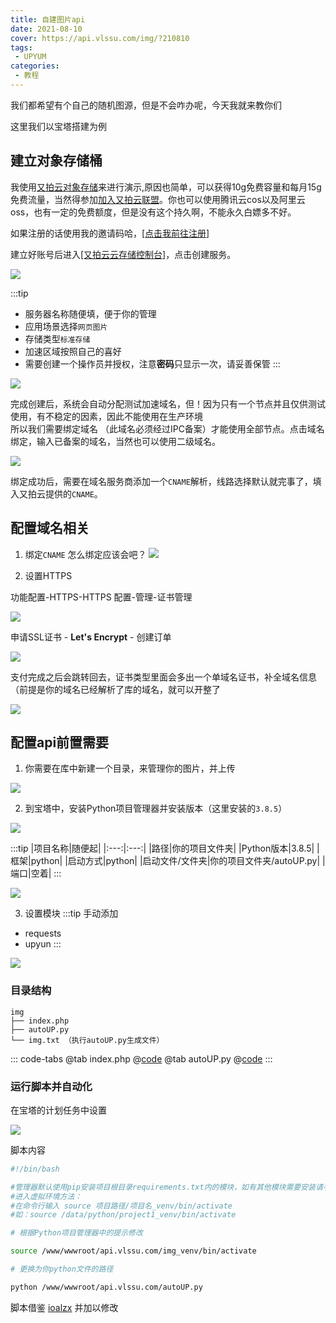 ```yaml
---
title: 自建图片api
date: 2021-08-10
cover: https://api.vlssu.com/img/?210810
tags:
 - UPYUM
categories:
 - 教程
---
```


我们都希望有个自己的随机图源，但是不会咋办呢，今天我就来教你们

这里我们以宝塔搭建为例

## 建立对象存储桶

我使用[又拍云对象存储](https://www.upyun.com/products/file-storage)来进行演示,原因也简单，可以获得10g免费容量和每月15g免费流量，当然得参加[加入又拍云联盟](https://www.upyun.com/league)。你也可以使用腾讯云cos以及阿里云oss，也有一定的免费额度，但是没有这个持久啊，不能永久白嫖多不好。

如果注册的话使用我的邀请码哈，[[点击我前往注册]](https://console.upyun.com/register/?invite=BJ71n3kxY)

建立好账号后进入[[又拍云云存储控制台]](https://console.upyun.com/services/file/)，点击创建服务。

![](./images/imgapi_1.png)

:::tip
- 服务器名称随便填，便于你的管理
- 应用场景选择`网页图片`
- 存储类型`标准存储`
- 加速区域按照自己的喜好
- 需要创建一个操作员并授权，注意**密码**只显示一次，请妥善保管
:::

![](./images/imgapi_2.png)

完成创建后，系统会自动分配测试加速域名，但！因为只有一个节点并且仅供测试使用，有不稳定的因素，因此不能使用在生产环境
<br>所以我们需要绑定域名 （此域名必须经过IPC备案）才能使用全部节点。点击域名绑定，输入已备案的域名，当然也可以使用二级域名。

![](./images/imgapi_3.png)

绑定成功后，需要在域名服务商添加一个`CNAME`解析，线路选择默认就完事了，填入又拍云提供的`CNAME`。

## 配置域名相关

1. 绑定`CNAME`
怎么绑定应该会吧？
![](./images/imgapi_4.png)

2. 设置HTTPS

功能配置-HTTPS-HTTPS 配置-管理-证书管理

![](./images/imgapi_5.png)

申请SSL证书 - **Let's Encrypt** - 创建订单

![](./images/imgapi_6.png)

支付完成之后会跳转回去，证书类型里面会多出一个单域名证书，补全域名信息（前提是你的域名已经解析了库的域名，就可以开整了

![](./images/imgapi_7.png)

## 配置api前置需要

1. 你需要在库中新建一个目录，来管理你的图片，并上传

![](./images/imgapi_8.png)

2. 到宝塔中，安装Python项目管理器并安装版本（这里安装的`3.8.5`）

![](./images/imgapi_9.png)

:::tip
|项目名称|随便起|
|:---:|:---:|
|路径|你的项目文件夹|
|Python版本|3.8.5|
|框架|python|
|启动方式|python|
|启动文件/文件夹|你的项目文件夹/autoUP.py|
|端口|空着|
:::

![](./images/imgapi_10.png)

3. 设置模块
:::tip
手动添加
- requests
- upyun
:::

![](./images/imgapi_11.png)

### 目录结构

```
img
├── index.php
├── autoUP.py
└── img.txt （执行autoUP.py生成文件）
```

::: code-tabs
@tab index.php
@[code](./file/img_txt.php)
@tab autoUP<span/>.py
@[code](./file/autoUP.py)
:::

### 运行脚本并自动化
在宝塔的计划任务中设置

![](./images/imgapi_12.png)

脚本内容
```bash
#!/bin/bash

#管理器默认使用pip安装项目根目录requirements.txt内的模块，如有其他模块需要安装请手动进入虚拟环境安装
#进入虚拟环境方法：
#在命令行输入 source 项目路径/项目名_venv/bin/activate
#如：source /data/python/project1_venv/bin/activate

# 根据Python项目管理器中的提示修改

source /www/wwwroot/api.vlssu.com/img_venv/bin/activate

# 更换为你python文件的路径

python /www/wwwroot/api.vlssu.com/autoUP.py
```

脚本借鉴 [ioalzx](https://ioalzx.site/ioalzx/tech/12/%E4%BD%BF%E7%94%A8%E5%AF%B9%E8%B1%A1%E5%AD%98%E5%82%A8%E5%92%8Ccdn%E5%8A%A0%E9%80%9F%E9%9A%8F%E6%9C%BA%E5%9B%BE%E7%89%87api/) 并加以修改
